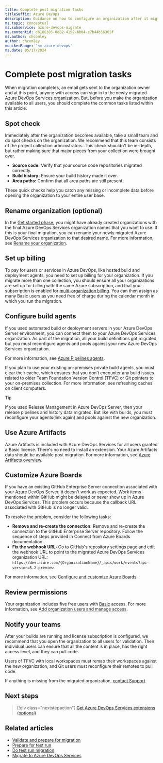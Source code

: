 ```yaml
---
title: Complete post migration tasks
titleSuffix: Azure DevOps
description: Guidance on how to configure an organization after it migrates to Azure DevOps Services.
ms.topic: conceptual
ms.subservice: azure-devops-migrate
ms.contentid: db186305-0d82-4152-bb04-e7b44b56305f
ms.author: chcomley
author: chcomley
monikerRange: '<= azure-devops'
ms.date: 05/17/2024
---
```


# Complete post migration tasks

When migration completes, an email gets sent to the organization owner and at this point, anyone with access can sign in to the newly migrated Azure DevOps Services organization. But, before you make the organization available to all users, you should complete the common tasks listed within this article.

## Spot check 

Immediately after the organization becomes available, take a small team and do spot checks on the organization. We recommend that this team consists of the project collection administrators. This check shouldn't be in-depth, but rather making sure that major pieces from your collection were brought over.

- **Source code:** Verify that your source code repositories migrated correctly. 
- **Build history:** Ensure your build history made it over. 
- **Area paths:** Confirm that all area paths are still present. 

These quick checks help you catch any missing or incomplete data before opening the organization to your entire user base. 

## Rename organization (optional) 

In the [Get started phase](migration-get-started.md), you might have already created organizations with the final Azure DevOps Services organization names that you want to use. If this is your final migration, you can rename your newly migrated Azure DevOps Services organization to that desired name. For more information, see [Rename your organization](../organizations/accounts/rename-organization.md). 

## Set up billing 

To pay for users or services in Azure DevOps, like hosted build and deployment agents, you need to set up billing for your organization. If you migrate more than one collection, you should ensure all your organizations are set up for billing with the same Azure subscription, and that your subscription is enabled for [multi-organization billing](../organizations/billing/billing-faq.yml). You can then assign as many Basic users as you need free of charge during the calendar month in which you run the migration. 

## Configure build agents 

If you used automated build or deployment servers in your Azure DevOps Server environment, you can connect them to your Azure DevOps Services organization. As part of the migration, all your build definitions got migrated, but you must reconfigure agents and pools against your new Azure DevOps Services organization.  

For more information, see [Azure Pipelines agents](../pipelines/agents/agents.md).

If you plan to use your existing on-premises private build agents, you must clear their cache, which ensures that you don't encounter any build issues related to older Team Foundation Version Control (TFVC) or Git pointers to your on-premises collection. For more information, see refreshing caches on client computers. 

> [!TIP]
> If you used Release Management in Azure DevOps Server, then your release pipelines and history data migrated. But like with builds, you must reconfigure your agents(link again) and pools against the new organization. 

## Use Azure Artifacts 

Azure Artifacts is included with Azure DevOps Services for all users granted a Basic license. There's no need to install an extension. Your Azure Artifacts data should be available post migration. For more information, see [Azure Artifacts overview](../artifacts/start-using-azure-artifacts.md).

## Customize Azure Boards 

If you have an existing GitHub Enterprise Server connection associated with your Azure DevOps Server, it doesn't work as expected. Work items mentioned within GitHub might be delayed or never show up in Azure DevOps Services. This problem occurs because the callback URL associated with GitHub is no longer valid. 

To resolve the problem, consider the following tasks: 

- **Remove and re-create the connection:** Remove and re-create the connection to the GitHub Enterprise Server repository. Follow the sequence of steps provided in Connect from Azure Boards documentation. 
- **Fix the webhook URL:** Go to GitHub's repository settings page and edit the webhook URL to point to the migrated Azure DevOps Services organization URL: `https://dev.azure.com/{OrganizationName}/_apis/work/events?api-version=5.2-preview`. 

For more information, see [Configure and customize Azure Boards](../boards/configure-customize.md).

## Review permissions  

Your organization includes five free users with [Basic](https://visualstudio.microsoft.com/products/visual-studio-team-services-feature-matrix-vs) access. For more information, see [Add organization users and manage access](../organizations/accounts/add-organization-users.md). 

## Notify your teams  

After your builds are running and license subscription is configured, we recommend that you open the organization to all users for validation. Then individual users can ensure that all the content is in place, has the right access level, and they can pull code.  

Users of TFVC with local workspaces must remap their workspaces against the new organization, and Git users must reconfigure their remotes to pull code.  

If anything is missing from the migrated organization, [contact Support](https://visualstudio.microsoft.com/support/).  

## Next steps 

> [!div class="nextstepaction"]
> [Get Azure DevOps Services extensions (optional)](https://marketplace.visualstudio.com/azuredevops?utm_source=ms&utm_medium=guide&utm_campaign=vstsdataimportguide)

## Related articles 

- [Validate and prepare for migration](migration-validate.md)
- [Prepare for test run](migration-prepare-test-run.md) 
- [Do test run migration](migration-test-run.md)
- [Migrate to Azure DevOps Services](migration-migrate.md)
